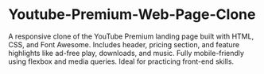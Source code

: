 # Youtube-Premium-Web-Page-Clone
A responsive clone of the YouTube Premium landing page built with HTML, CSS, and Font Awesome. Includes header, pricing section, and feature highlights like ad-free play, downloads, and music. Fully mobile-friendly using flexbox and media queries. Ideal for practicing front-end skills.
